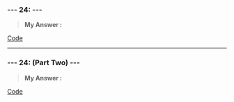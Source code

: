 
### **--- 24: ---**

> **My Answer :**

[Code]()
 
------
 
### **--- 24: (Part Two) ---**

> **My Answer :**

[Code]()

